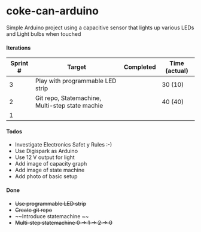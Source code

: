 # coke-can-arduino
Simple Arduino project using a capacitive sensor that lights up various LEDs and Light bulbs when touched

#### Iterations

| Sprint # |                      Target                     | Completed | Time (actual) |
|----------|-------------------------------------------------|-----------|---------------|
|        3 | Play with programmable LED strip                |           | 30 (10)       |
|        2 | Git repo, Statemachine, Multi-step state machie |           | 40 (40)       |
|        1 |                                                 |           |               |

#### Todos
* Investigate Electronics Safet y Rules :-)
* Use Digispark as Arduino
* Use 12 V output for light
* Add image of capacity graph
* Add image of state machine
* Add photo of basic setup

#### Done
* ~~Use programmable LED strip~~
* ~~Create git repo~~
* ~~Introduce statemachine   ~~
* ~~Multi-step statemachine 0 -> 1 -> 2 -> 0~~